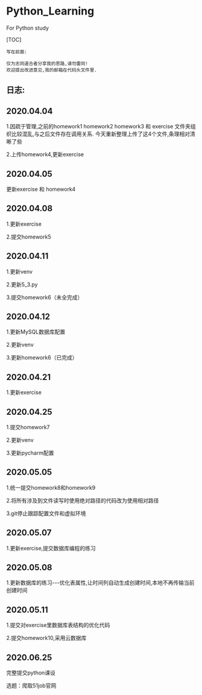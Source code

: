 # Python_Learning
For Python study

[TOC]

`写在前面:`
~~~~
仅为志同道合者分享我的思路,请勿雷同!
欢迎提出改进意见,我的邮箱在代码头文件里.
~~~~





## 日志:

## 2020.04.04
1.因疏于管理,之前的homework1 homework2 homework3 和 exercise 文件夹组织比较混乱,与之后文件存在调用关系.
今天重新整理上传了这4个文件,条理相对清晰了些

2.上传homework4,更新exercise

## 2020.04.05
更新exercise 和 homework4

## 2020.04.08

1.更新exercise

2.提交homework5

## 2020.04.11

1.更新venv

2.更新5_3.py

3.提交homework6（未全完成）

## 2020.04.12

1.更新MySQL数据库配置

2.更新venv

3.更新homework6（已完成）


## 2020.04.21
1.更新exercise


## 2020.04.25

1.提交homework7

2.更新venv

3.更新pycharm配置

## 2020.05.05

1.统一提交homework8和homework9

2.将所有涉及到文件读写时使用绝对路径的代码改为使用相对路径

3.git停止跟踪配置文件和虚拟环境

## 2020.05.07

1.更新exercise,提交数据库编程的练习

## 2020.05.08

1.更新数据库的练习---优化表属性,让时间列自动生成创建时间,本地不再传输当前创建时间

## 2020.05.11

1.提交对exercise里数据库表结构的优化代码

2.提交homework10,采用云数据库

## 2020.06.25

完整提交python课设

选题：爬取51job官网